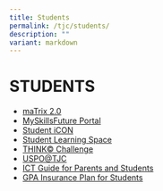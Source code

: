 ```yaml
---
title: Students
permalink: /tjc/students/
description: ""
variant: markdown
---
```

# STUDENTS

*   <a href="https://matrix.tjc.edu.sg/index.html" target="_blank">maTrix 2.0</a>
*   <a href="https://www.myskillsfuture.gov.sg/content/student/en/preu.html" target="_blank">MySkillsFuture Portal</a>
*   <a href="https://workspace.google.com/dashboard" target="_blank">Student iCON</a>
*   <a href="https://vle.learning.moe.edu.sg/login" target="_blank">Student Learning Space</a>
*   <a href="https://sites.google.com/temasekjc.moe.edu.sg/think-challenge/home" target="_blank">THINK© Challenge</a>
*   <a href="https://sites.google.com/moe.edu.sg/uspo" target="_blank">USPO@TJC</a>
*   <a href="https://sites.google.com/moe.edu.sg/tjc-student-ict-guide/home" target="_blank">ICT Guide for Parents and Students</a>
*   <a href="/files/MOE_Group_Personal_Accident__GPA__Insurance_Plan_for_Students.pdf" target="_blank">GPA Insurance Plan for Students</a>